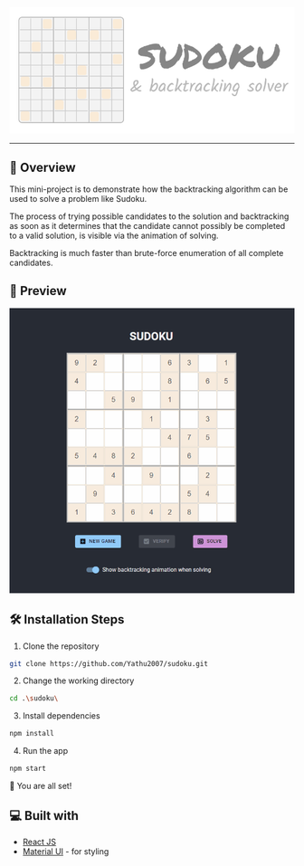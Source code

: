 <p align="center" width="100%">
    <img src="imgs/Banner.svg">
</p>

---

## 📘 Overview

This mini-project is to demonstrate how the backtracking algorithm can be used to solve a problem like Sudoku.

The process of trying possible candidates to the solution and backtracking as soon as it determines that the candidate cannot possibly be completed to a valid solution, is visible via the animation of solving.

Backtracking is much faster than brute-force enumeration of all complete candidates.

## 🚀 Preview

<p align="center" width="100%">
    <img width=700px src="imgs/Animation.gif">
</p>

## 🛠️ Installation Steps

1.  Clone the repository

```bash
git clone https://github.com/Yathu2007/sudoku.git
```

2.  Change the working directory

```bash
cd .\sudoku\
```

3.  Install dependencies

```bash
npm install
```

4.  Run the app

```bash
npm start
```

🌟 You are all set!

## 💻 Built with

-   [React JS](https://reactjs.org/)
-   [Material UI](https://mui.com/) - for styling

